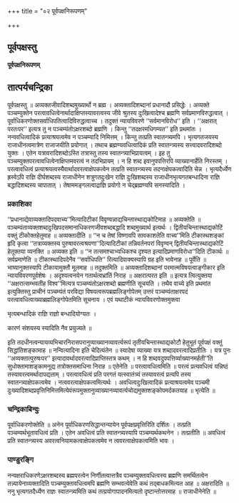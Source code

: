 +++
title = "०२ पूर्वपक्षनिरूपणम्"

+++


## पूर्वपक्षस्तु

**पूर्वपक्षनिरूपणम्**

## **तात्पर्यचन्द्रिका**

पूर्वपक्षस्तु ॥ अव्यक्तजीवादिशब्दमुख्यार्थो न ब्रह्म । अव्यक्तादिशब्दानां प्रधानादौ प्रसिद्धेः । अव्यक्ते पञ्चम्युक्तेन परत्वावधित्वेनार्थादाक्षिप्तस्यावरत्वस्य जीवे श्रुतस्य दुःखित्वादेश्च ब्रह्मणि सर्वप्रमाणविरुद्धत्वात् । पूर्वाधिकरणोक्तसर्वाधिपतित्वादिविरुद्धत्वाच्च । तदुक्तं न्यायविवरणे ‘‘सर्वमानविरोध’’ इति । ‘‘अक्षरात् परतःपर’’ इत्यत्र तु न पञ्चम्यंतोऽक्षरशब्दो ब्रह्मणि । किन्तु ‘‘तदक्षरमधिगम्यत’’ इति प्रथमांतः । नन्ववधित्वादिकं प्रत्याश्रयत्वमेव न पञ्चम्यादि निमित्तम् । किन्तु तत्प्रति स्वातन्त्र्यमपि । भृत्यगतजयस्य राजाधीनत्वमात्रेण राजाजयीति प्रयोगात् । तथाच ब्रह्मण्यवधित्वादिकं प्रति स्वातन्त्र्यस्य सत्त्वादवरादिशब्दो युक्तः । एतेन यत्रावरादिशब्दोऽस्ति तत्रास्तु तस्य स्वातन्त्र्याभिप्रायत्वम् । इह तु पञ्चम्युक्तपरत्वावधित्वेनाक्षिप्तमवरत्वं न तदभिप्रायम् । न हि शब्द इवानुपपत्तिरपि व्याख्यानार्हेति निरस्तम् । परत्वावधित्वं प्रत्याश्रयत्वस्यैवार्थादवरत्वाक्षेपकत्वेन तत्प्रति स्वातन्त्र्यस्य तदनाक्षेपकत्वादिति चेन्न । भृत्यदैर्ध्येण ह्रस्वेऽपि राज्ञि दीर्घशब्दस्य राजाधीनेन शत्रुगतदुःखेन राज्ञि दुःखिशब्दस्य राजाधीनभृत्यगतबन्धादिना राज्ञि बद्धादिशब्दस्य चापातात् । तेषाममङ्गलत्वाद्राज्ञि प्रयोगो न चेद्ब्रह्मण्यपि सनस्यादिति ।

### **प्रकाशिका**

‘‘प्रधानाद्येवाव्यक्तादिपदवाच्य’’मित्यादिटीकां विवृण्वन्नाद्यचिन्तास्थाद्यकोटिमाह ॥ अव्यक्तेति ॥ पञ्चम्यंताव्यक्तशब्ददुःखिपदसमानाधिकरणजीवशब्दबद्धादि शब्दमुख्यार्थ इत्यर्थः । द्वितीयचिन्तास्थाद्यकोटिं वक्तुं टीकोक्तहेतुमाह ॥ अव्यक्तादीति ॥ ‘‘न च तेषां विष्णावपि सावकाशतेति वाच्य’’मिति टीकास्थशङ्कां हृदि कृत्वा ‘‘तत्राव्यक्तस्य पुरुषावरत्वश्रवणा’’दित्यादिटीकां तन्निवर्तनपरां विवृण्वन् द्वितीयचिन्तास्थाद्यकोटिं हेतूक्तया व्यनक्ति ॥ अव्यक्त इति ॥ ‘‘न तत्समश्चाभ्यधिकश्च दृश्यत इत्यादिप्रमाणविरोधा’’दिति टीकार्थः ॥ सर्वप्रमाणेति ॥ टीकास्थादिपदेनैव ‘‘सर्वाधिपति’’ रित्यादिवाक्यस्यापि ग्रह इति भावेनाह ॥ पूर्वेति ॥ भाष्यानुक्तस्यापि टीकायामुक्तौ मूलमाह ॥ तदुक्तमिति ॥ अव्यक्तादिशब्दानां परमात्मविषयत्वाङ्गीकार इति न्यायविवरणपूर्वशेषः । अदृश्यत्वनयेन गतार्थत्वभ्रांतिं निराह ॥ अक्षरात्परत इति ॥ इत्यत्र त्वित्युक्तया ‘‘अक्षरात्सम्भवतीह विश्व’’मित्यत्र पञ्चम्यंतोऽक्षरशब्दो ब्रह्मणीति सूचयति । तथैव वाच्ये इति प्रथमांत इत्युक्तिस्तु प्राचीनं पञ्चम्यंतं परविद्या विषयत्वरूपब्रह्मलिङ्गोपेतम् उत्तरं पञ्चम्यंताक्षरपदं परत्वावधित्वाख्याब्रह्मलिङ्गोपेतमिति सूचनाय । एवं यथाटीकं न्यायविवरणोक्तमुक्त्वा

भृत्यबन्धादिकं राज्ञि राज्ञो बन्धादियोग्यतः ।

कारणं संशयस्य स्यादिति नैव प्रयुज्यते ॥

इति तदधीनत्वन्यायव्यभिचारनिरासपरानुव्याख्यानव्यावर्त्यरूपं तृतीयचिन्तास्थाद्यकोटौ हेतुभूतं पूर्वपक्षं वक्तुं सिद्धांतिशङ्कामाह ॥ नन्वित्यादिना इति चेदित्यंतेन ॥ स्यादेषा व्याख्या यत्र शब्दादवरत्वादिप्रतीतिः । यत्र पुनः ‘‘अव्यक्तात्पुरुषःपर’’ इत्यादावर्थादवरत्वादिप्राप्तिस्तत्र कथम् । न हि शब्दवदुपपत्तिर्व्याख्यानमर्हती’’ति सुधोक्तामाशङ्कामनूद्य तत्रोक्तसमाधिना निराह ॥ एतेनेति ॥ परत्वावधित्वमिति ॥ परत्वं प्रत्यवधित्वं यन्निष्ठं तस्यावरत्वमर्थादापद्यताम् । परत्वावधित्वं प्रति परगतं यत्स्वातंत्र्यं तस्यावरत्वं प्रत्यपि तस्य स्वातन्त्र्याक्षेपकत्वमेव । नत्ववरत्वाक्षेपकत्वमित्यर्थः । अवधित्वदुःखित्वादिकं प्रत्याश्रयत्वमेव पञ्चमी दुःख्यादिशब्दप्रवृत्तिनिमित्तमित्येवंरूपमुक्तानुव्याख्यानव्यावर्त्यचोद्यमुक्तशङ्कोपमर्दकतयाह ॥ भृत्येति ॥

### **चन्द्रिकाबिन्दुः**

पूर्वाधिकरणोक्तेति ॥ अनेन पूर्वाधिकरणसिद्धान्तन्यायेन पूर्वपक्षप्रवृत्तिरिति दर्शितः । तत्प्रति पञ्चम्यर्थभूतावधित्वं प्रति । एतेन अवधित्वं प्रति स्वातन्त्र्यस्यापि पञ्चम्यर्थकथनेन । तत्प्रतीति ॥ अवधित्वं प्रति स्वातन्त्र्यस्य अवरत्वनियामकत्वाक्षेपकत्वमेव न त्ववरत्वाक्षेपकत्वमिति भावः ।

### **पाण्डुरङ्गि**

नन्वक्षराधिकरणेऽक्षरशब्दस्य ब्रह्मपरत्वेन निर्णीतत्वात्तत्रैव पञ्चम्युक्तावधित्वस्य ब्रह्मणि समर्थितत्वेन तन्न्यायेनाव्यक्तादिति पञ्चम्युक्तावधित्वमपि ब्रह्मणि सम्भवत्येवेति कथं तद्बाधकमित्यत आह ॥ अक्षरादिति ॥ ननु भृत्यगतदैर्ध्येण राज्ञः स्वातन्त्र्यमिति कथं तत्प्रयोगापादनमित्यतो दृष्टान्तोत्तरमाह ॥ राजाधीनेनेति ॥

